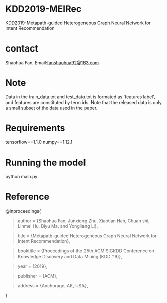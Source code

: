 # KDD2019-MEIRec
KDD2019-Metapath-guided Heterogeneous Graph Neural Network for Intent Recommendation

# contact
Shaohua Fan, Email:fanshaohua92@163.com

# Note
Data in the train_data.txt and test_data.txt is formated as 'features label', and features are constituted by term ids. Note that the released data is only a small subset of the data used in the paper.

# Requirements
tensorflow==1.1.0
numpy==1.12.1

# Running the model
python main.py


# Reference
@inproceedings{

> author = {Shaohua Fan, Junxiong Zhu, Xiaotian Han, Chuan shi, Linmei Hu, Biyu Ma, and Yongliang Li},
 
> title = {Metapath-guided Heterogeneous Graph Neural Network for Intent Recommendation},
 
> booktitle = {Proceedings of the 25th ACM SIGKDD Conference on Knowledge Discovery and Data Mining (KDD ’19)},

> year = {2019}, 

> publisher = {ACM},

> address = {Anchorage, AK, USA},
 
}
